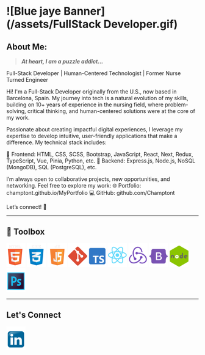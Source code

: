 # ![Blue jaye Banner](/assets/FullStack Developer.gif)

## About Me:

> **_At heart, I am a puzzle addict..._**

Full-Stack Developer | Human-Centered Technologist | Former Nurse Turned Engineer

Hi! I'm a Full-Stack Developer originally from the U.S., now based in Barcelona, Spain. My journey into tech is a natural evolution of my skills, building on 10+ years of experience in the nursing field, where problem-solving, critical thinking, and human-centered solutions were at the core of my work.

Passionate about creating impactful digital experiences, I leverage my expertise to develop intuitive, user-friendly applications that make a difference. My technical stack includes:

🔹 Frontend: HTML, CSS, SCSS, Bootstrap, JavaScript, React, Next, Redux, TypeScript, Vue, Pinia, Python, etc.
🔹 Backend: Express.js, Node.js, NoSQL (MongoDB), SQL (PostgreSQL), etc.

I’m always open to collaborative projects, new opportunities, and networking. Feel free to explore my work:
🌐 Portfolio: champtont.github.io/MyPortfolio
💻 GitHub: github.com/Champtont

Let’s connect! 🚀

---

## 🧰 Toolbox

<img src="/assets/HTMLlogo.png" alt="Html logo" width="50px"/> <img src="/assets/CSSlogo.png" alt="Css logo" width="50px"> <img src="/assets/JSlogo.png" alt="JavaScript Logo" width="50px"/> <img src="/assets/gitlogo.png" alt="git logo" width="50px"/><img src="/assets/TSlogo.png" alt="typescript logo" width="50px"/> <img src="/assets/Reactlogo.png" alt="react logo" width="50px"/> <img src="/assets/Reduxlogo.png" alt="redux logo" width="50px"/> <img src="/assets/Bootstraplogo.png" alt="bootstrap logo" width="50px"/> <img src="/assets/nodejslogo.png" alt="node.js logo" width="50px"/> <img src="/assets/Photoshoplogo.png" alt="Photoshop logo" width="50px"/>

---

## Let's Connect

<a href="https://www.linkedin.com/in/courtney-hampton-thomas-4942a8257/"><img src="/assets/linkedinlogo.png" alt="linkedin Link" width="50px"/></a>

<!--
**Champtont/Champtont** is a ✨ _special_ ✨ repository because its `README.md` (this file) appears on your GitHub profile.

Here are some ideas to get you started:

- 🔭 I’m currently working on ...
- 🌱 I’m currently learning ...
- 👯 I’m looking to collaborate on ...
- 🤔 I’m looking for help with ...
- 💬 Ask me about ...
- 📫 How to reach me: ...
- 😄 Pronouns: ...
- ⚡ Fun fact: ...
-->
